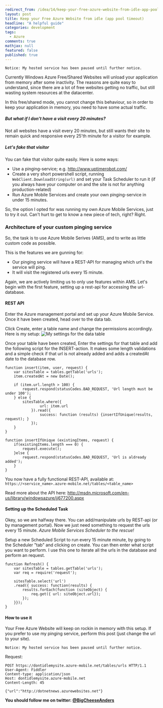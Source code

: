 ```yaml
---
redirect_from: /idea/14/keep-your-free-azure-website-from-idle-app-pool-timeout/
layout: post
title: Keep your Free Azure Website from idle (app pool timeout)
headline: "A helpful guide"
categories: development
tags: 
  - Azure
comments: true
mathjax: null
featured: false
published: true
---
```


	Notice: My hosted service has been paused until further notice.

Currently Windows Azure Free/Shared Websites will unload your application from memory after some inactivity. The reasons are quite easy to understand, since there are a lot of free websites getting no traffic, but still wasting system resources at the datacenter. 

In this free/shared mode, you cannot change this behaviour, so in order to keep your application in memory, you need to have some actual traffic.

##### But what if I don't have a visit every 20 minutes?

Not all websites have a visit every 20 minutes, but still wants their site to remain quick and responsive every 25'th minute for a visitor for example.

##### Let's fake that visitor

You can fake that visitor quite easily. Here is some ways:

* Use a pinging-service; e.g. http://www.uptimerobot.com/
* Create a very short powershell script, running `WebClient.DownloadString(url)` and set your Task Scheduler to run it (if you always have your computer on and the site is not for anything production-related)
* Run Azure Mobile Services and create your own pinging-service in under 15 minutes.

So, the option I opted for was running my own Azure Mobile Services, just to try it out. Can't hurt to get to know a new piece of tech, right? Right.

### Architecture of your custom pinging service
So, the task is to use Azure Mobile Serives (AMS), and to write as little custom code as possible.

This is the features we are gunning for: 

* Our pinging service will have a REST-API for managing which url's the service will ping.
* It will visit the registered urls every 15 minute.

Again, we are actively limiting us to only use features within AMS.
Let's begin with the first feature, setting up a rest-api for accessing the url-database.

#### REST API
Enter the Azure management portal and set up your Azure Mobile Service.
Once it have been created, head over to the data tab.

Click Create, enter a table name and change the permissions accordingly. Here is my setup:
![My settings for the data table](https://ktdnhg.dm1.livefilestore.com/y2ptxxWq1c3Rgxw2UxUyUmTIkT4wPY3mFQ83iuR_4yjSeHwEzVjo2MSAQ55qWTRSe8y1-1liSRFKB19k4rRnhhAQFsThpODBPhLXFekKk1tuhM/AMSdb.png?psid=1)

Once your table have been created, Enter the settings for that table and add the following script for the INSERT-action. It makes some length validations and a simple check if that url is not already added and adds a createdAt date to the database row.

    function insert(item, user, request) {
    	var sitesTable = tables.getTable('urls');
        item.createdAt = new Date();
        
        if (item.url.length > 100) {
            request.respond(statusCodes.BAD_REQUEST, 'Url length must be under 100');
        } else {
            sitesTable.where({
                    url: item.url
                }).read({
                    success: function (results) {insertIfUnique(results, request); }
                });        
        }
    }
    
    function insertIfUnique (existingItems, request) {
    	if(existingItems.length === 0) {
        	request.execute();
        }else {
        	request.respond(statusCodes.BAD_REQUEST, 'Url is aldready added');
        }
    }

You now have a fully functional REST-API, available at: 
`https://<service_name>.azure-mobile.net/tables/<table_name>`

Read more about the API here:
http://msdn.microsoft.com/en-us/library/windowsazure/jj677200.aspx

#### Setting up the Scheduled Task
Okey, so we are halfway there. You can add/manipulate urls by REST-api (or by management portal). Now we just need something to request the urls every 15 minute. *Azure Mobile Services Scheduler to the rescue!*

Setup a new Scheduled Script to run every 15 minute minute, by going to the Scheduler "tab" and clicking on create. You can then enter what script you want to perform. I use this one to iterate all the urls in the database and perform an request.

    function Refresh() {
        var sitesTable = tables.getTable('urls');
        var req = require('request');
        
        sitesTable.select('url')
        .read({ success: function(results) {
            results.forEach(function (siteObject) {	
                req.get({ url: siteObject.url});       
            });
        }});    
    }

#### How to use it
Your Free Azure Website will keep on rockin in memory with this setup.
If you prefer to use my pinging service, perform this post (just change the url to your site).
    
	Notice: My hosted service has been paused until further notice.  

Request:

    POST https://dontidlemysite.azure-mobile.net/tables/urls HTTP/1.1
    User-Agent: Fiddler
    Content-type: application/json
    Host: dontidlemysite.azure-mobile.net
    Content-Length: 45
    
    {"url":"http://dotnetnews.azurewebsites.net"}

**You should follow me on twitter: [@BigCheeseAnders](https://twitter.com/BigCheeseAnders)**
